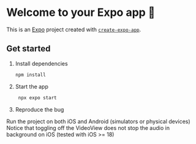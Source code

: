 # Welcome to your Expo app 👋

This is an [Expo](https://expo.dev) project created with [`create-expo-app`](https://www.npmjs.com/package/create-expo-app).

## Get started

1. Install dependencies

   ```bash
   npm install
   ```

2. Start the app

   ```bash
    npx expo start
   ```

3. Reproduce the bug

Run the project on both iOS and Android (simulators or physical devices)
Notice that toggling off the VideoView does not stop the audio in background on iOS (tested with iOS >= 18)
